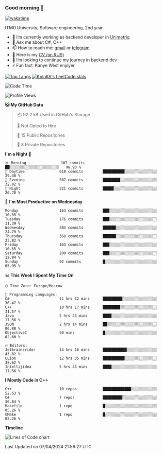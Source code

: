 ### Good morning 👋
[![wakatime](https://wakatime.com/badge/user/018b0a77-acd2-4ff9-a9c5-9e13c6f17c9d.svg)](https://wakatime.com/@66b6796d-eb84-4bb9-b9d2-8dc882f4c6ac)

ITMO University, Software engineering, 2nd year

- 🔭 I’m currently working as backend developer in [Unimetriq](https://www.unimetriq.com/)
- 💬 Ask me about C#, C++
- 📫 How to reach me: [gmail](nihabarov@gmail.com) or [telegram](https://tg.com/aderekx)
- 🤔 Here is my [CV (on RUS)](https://lightning-silk-6ae.notion.site/f10454065c224b73be375f28a48f18c4?pvs=4)
- 👯 I’m looking to continue my journey in backend dev
- ⚡ Fun fact: Kanye West enjoyer

[![Top Langs](https://github-readme-stats.vercel.app/api/top-langs/?username=nikhabitmo&layout=compact)](https://github.com/nikhabitmo/github-readme-stats)
[![KnlnKS's LeetCode stats](https://leetcode-stats-six.vercel.app/api?username=nikhabitmo)](https://github.com/nikhabitmo/leetcode-stats)

<!--START_SECTION:waka-->
![Code Time](http://img.shields.io/badge/Code%20Time-272%20hrs%2034%20mins-blue)

![Profile Views](http://img.shields.io/badge/Profile%20Views-0-blue)

**🐱 My GitHub Data** 

> 📦 92.2 kB Used in GitHub's Storage 
 > 
> 🚫 Not Opted to Hire
 > 
> 📜 15 Public Repositories 
 > 
> 🔑 8 Private Repositories 
 > 
**I'm a Night 🦉** 

```text
🌞 Morning                107 commits         ██░░░░░░░░░░░░░░░░░░░░░░░   06.93 % 
🌆 Daytime                610 commits         ██████████░░░░░░░░░░░░░░░   39.48 % 
🌃 Evening                507 commits         ████████░░░░░░░░░░░░░░░░░   32.82 % 
🌙 Night                  321 commits         █████░░░░░░░░░░░░░░░░░░░░   20.78 % 
```
📅 **I'm Most Productive on Wednesday** 

```text
Monday                   163 commits         ███░░░░░░░░░░░░░░░░░░░░░░   10.55 % 
Tuesday                  176 commits         ███░░░░░░░░░░░░░░░░░░░░░░   11.39 % 
Wednesday                383 commits         ██████░░░░░░░░░░░░░░░░░░░   24.79 % 
Thursday                 368 commits         ██████░░░░░░░░░░░░░░░░░░░   23.82 % 
Friday                   163 commits         ███░░░░░░░░░░░░░░░░░░░░░░   10.55 % 
Saturday                 200 commits         ███░░░░░░░░░░░░░░░░░░░░░░   12.94 % 
Sunday                   92 commits          █░░░░░░░░░░░░░░░░░░░░░░░░   05.95 % 
```


📊 **This Week I Spent My Time On** 

```text
🕑︎ Time Zone: Europe/Moscow

💬 Programming Languages: 
C#                       11 hrs 52 mins      █████████░░░░░░░░░░░░░░░░   36.47 % 
C++                      10 hrs 17 mins      ████████░░░░░░░░░░░░░░░░░   31.57 % 
Java                     5 hrs 43 mins       ████░░░░░░░░░░░░░░░░░░░░░   17.56 % 
JSON                     2 hrs 14 mins       ██░░░░░░░░░░░░░░░░░░░░░░░   06.88 % 
ObjectiveC               50 mins             █░░░░░░░░░░░░░░░░░░░░░░░░   02.60 % 

🔥 Editors: 
Jetbrainsrider           14 hrs 16 mins      ███████████░░░░░░░░░░░░░░   43.82 % 
CLion                    12 hrs 35 mins      ██████████░░░░░░░░░░░░░░░   38.62 % 
Intellijidea             5 hrs 43 mins       ████░░░░░░░░░░░░░░░░░░░░░   17.56 % 
```

**I Mostly Code in C++** 

```text
C++                      10 repos            █████████████░░░░░░░░░░░░   52.63 % 
C#                       7 repos             █████████░░░░░░░░░░░░░░░░   36.84 % 
Makefile                 1 repo              █░░░░░░░░░░░░░░░░░░░░░░░░   05.26 % 
CMake                    1 repo              █░░░░░░░░░░░░░░░░░░░░░░░░   05.26 % 
```



**Timeline**

![Lines of Code chart](https://raw.githubusercontent.com/nikhabitmo/nikhabitmo/master/assets/bar_graph.png)


 Last Updated on 07/04/2024 21:56:27 UTC
<!--END_SECTION:waka-->
